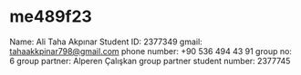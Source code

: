 # me489f23
Name: Ali Taha Akpınar
Student ID: 2377349
gmail: tahaakkpinar798@gmail.com
phone number: +90 536 494 43 91
group no: 6
group partner: Alperen Çalışkan
group partner student number: 2377745
